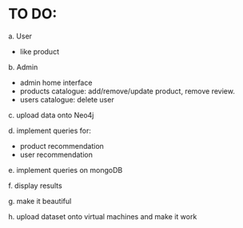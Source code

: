 # TO DO:

a. User
- like product

b. Admin
- admin home interface
- products catalogue: add/remove/update product, remove review.
- users catalogue: delete user

c. upload data onto Neo4j

d. implement queries for:
- product recommendation
- user recommendation
  
e. implement queries on mongoDB

f. display results

g. make it beautiful

h. upload dataset onto virtual machines and make it work
